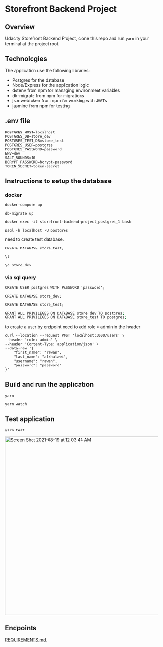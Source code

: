 # Storefront Backend Project

## Overview

Udacity Storefront Backend Project, clone this repo and run `yarn` in your terminal at the project root.

## Technologies
The application use the following libraries:
- Postgres for the database
- Node/Express for the application logic
- dotenv from npm for managing environment variables
- db-migrate from npm for migrations
- jsonwebtoken from npm for working with JWTs
- jasmine from npm for testing

## .env file

````
POSTGRES_HOST=localhost
POSTGRES_DB=store_dev
POSTGRES_TEST_DB=store_test
POSTGRES_USER=postgres
POSTGRES_PASSWORD=password
ENV=dev
SALT_ROUNDS=10
BCRYPT_PASSWORD=bcrypt-password
TOKEN_SECRET=token-secret
````

## Instructions to setup the database
### docker
`docker-compose up` 

`db-migrate up`

`docker exec -it storefront-backend-project_postgres_1 bash`

`psql -h localhost -U postgres`

need to create test database.

`CREATE DATABASE store_test;`

`\l`

`\c store_dev`

### via sql query

`CREATE USER postgres WITH PASSWORD 'password';`

`CREATE DATABASE store_dev;`

`CREATE DATABASE store_test;`

```sh
GRANT ALL PRIVILEGES ON DATABASE store_dev TO postgres;
GRANT ALL PRIVILEGES ON DATABASE store_test TO postgres;
```
to create a user by endpoint 
need to add role = admin in the header

```
curl --location --request POST 'localhost:5000/users' \
--header 'role: admin' \
--header 'Content-Type: application/json' \
--data-raw '{
    "first_name": "rawan",
    "last_name": "alkhalawi",
    "username": "rawan",
    "password": "password"
}'
```

## Build and run the application
`yarn`

`yarn watch`

## Test application
`yarn test`

<img width="589" alt="Screen Shot 2021-08-19 at 12 03 44 AM" src="https://user-images.githubusercontent.com/46426188/129971911-f8583a69-bfcb-432e-a472-6d4ed4beb3de.png">

## Endpoints 
[REQUIREMENTS.md](REQUIREMENTS.md).